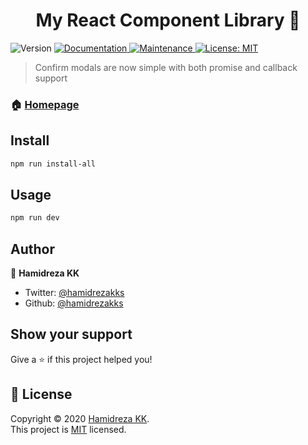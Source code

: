 <h1 align="center">My React Component Library 👋</h1>
<p>
  <img alt="Version" src="https://img.shields.io/badge/version-1.0.0-blue.svg?cacheSeconds=2592000" />
  <a href="https://github.com/hamidrezakks/kk-modality#readme" target="_blank">
    <img alt="Documentation" src="https://img.shields.io/badge/documentation-yes-brightgreen.svg" />
  </a>
  <a href="https://github.com/hamidrezakks/kk-modality/graphs/commit-activity" target="_blank">
    <img alt="Maintenance" src="https://img.shields.io/badge/Maintained%3F-yes-green.svg" />
  </a>
  <a href="https://github.com/hamidrezakks/kk-modality/blob/master/LICENSE" target="_blank">
    <img alt="License: MIT" src="https://img.shields.io/github/license/hamidrezakks/kk-modality" />
  </a>
</p>

> Confirm modals are now simple with both promise and callback support

### 🏠 [Homepage](https://github.com/hamidrezakks/kk-modality)

## Install

```sh
npm run install-all
```

## Usage

```sh
npm run dev
```

## Author

👤 **Hamidreza KK**

- Twitter: [@hamidrezakks](https://twitter.com/hamidrezakks)
- Github: [@hamidrezakks](https://github.com/hamidrezakks)

## Show your support

Give a ⭐️ if this project helped you!

## 📝 License

Copyright © 2020 [Hamidreza KK](https://github.com/hamidrezakks).<br />
This project is [MIT](https://github.com/hamidrezakks/kk-modality/blob/master/LICENSE) licensed.
